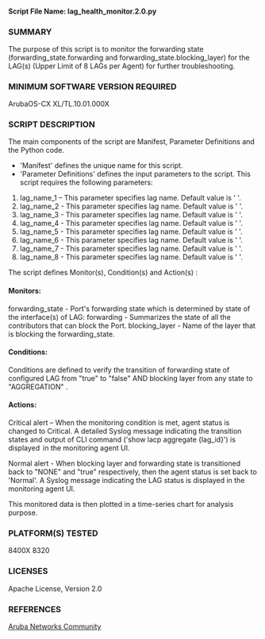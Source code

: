 #### Script File Name: lag\_health\_monitor.2.0.py 

### SUMMARY
The purpose of this script is to monitor the forwarding state (forwarding_state.forwarding and forwarding_state.blocking_layer) for the LAG(s) (Upper Limit of 8 LAGs per Agent) for further troubleshooting.   

### MINIMUM SOFTWARE VERSION REQUIRED
ArubaOS-CX XL/TL.10.01.000X

### SCRIPT DESCRIPTION
The main components of the script are Manifest, Parameter Definitions and the Python code.  

- 'Manifest' defines the unique name for this script.
- 'Parameter Definitions' defines the input parameters to the script. This script requires the following parameters: 
1. lag_name_1 – This parameter specifies lag name. Default value is ' '.
2. lag_name_2 - This parameter specifies lag name. Default value is ' '.
3. lag_name_3 - This parameter specifies lag name. Default value is ' '.
4. lag_name_4 - This parameter specifies lag name. Default value is ' '.
5. lag_name_5 - This parameter specifies lag name. Default value is ' '.
6. lag_name_6 - This parameter specifies lag name. Default value is ' '.
7. lag_name_7 - This parameter specifies lag name. Default value is ' '.
8. lag_name_8 - This parameter specifies lag name. Default value is ' '. 

The script defines Monitor(s), Condition(s) and Action(s) : 

#### Monitors:   
forwarding_state - Port's forwarding state which is determined by state of the interface(s) of LAG:
forwarding - Summarizes the state of all the contributors that can block the Port.
blocking_layer - Name of the layer that is blocking the forwarding_state.

#### Conditions: 

Conditions are defined to verify the transition of forwarding state of configured LAG from "true" to "false" AND blocking layer from any state to "AGGREGATION" .  

#### Actions:  

Critical alert – When the monitoring condition is met, agent status is changed to Critical. A detailed Syslog message indicating the transition states and output of CLI command ('show lacp aggregate {lag_id}') is displayed  in the monitoring agent UI. 

Normal alert -  When blocking layer and forwarding state is transitioned back to "NONE" and "true" respectively, then the agent status is set back to 'Normal'.  A Syslog message indicating the LAG status is displayed in the monitoring agent UI.

This monitored data is then plotted in a time-series chart for analysis purpose.

### PLATFORM(S) TESTED
8400X
8320

### LICENSES
Apache License, Version 2.0

### REFERENCES
[Aruba Networks Community](http://community.arubanetworks.com/t5/Network-Analytic-Engine/ct-p/NetworkAnalyticEngine)
